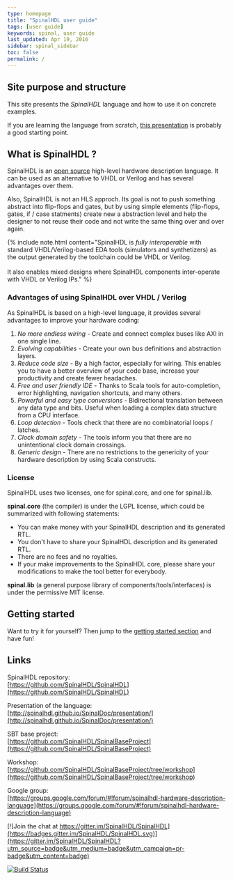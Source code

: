 ```yaml
---
type: homepage
title: "SpinalHDL user guide"
tags: [user guide]
keywords: spinal, user guide
last_updated: Apr 19, 2016
sidebar: spinal_sidebar
toc: false
permalink: /
---
```


## Site purpose and structure
This site presents the *SpinalHDL* language and how to use it on concrete examples.

If you are learning the language from scratch, [this presentation](/SpinalDoc/presentation/) is probably a good starting point.

## What is SpinalHDL ?
SpinalHDL is an [open source](https://github.com/SpinalHDL/SpinalHDL) high-level hardware description language. It can be used as an alternative to VHDL or Verilog and has several advantages over them.

Also, SpinalHDL is not an HLS approch. Its goal is not to push something abstract into flip-flops and gates, but by using simple elements (flip-flops, gates, if / case statments) create new a abstraction level and help the designer to not reuse their code and not write the same thing over and over again.

{% include note.html content="SpinalHDL is *fully interoperable* with standard VHDL/Verilog-based EDA tools (simulators and synthetizers) as the output generated by the toolchain could be VHDL or Verilog. <br/><br/>It also enables mixed designs where SpinalHDL components inter-operate with VHDL or Verilog IPs." %}

### Advantages of using SpinalHDL over VHDL / Verilog
As SpinalHDL is based on a high-level language, it provides several advantages to improve your hardware coding:

1. *No more endless wiring* - Create and connect complex buses like AXI in one single line.
1. *Evolving capabilities* - Create your own bus definitions and abstraction layers.
1. *Reduce code size* - By a high factor, especially for wiring. This enables you to have a better overview of your code base, increase your productivity and create fewer headaches.
1. *Free and user friendly IDE* - Thanks to Scala tools for auto-completion, error highlighting, navigation shortcuts, and many others.
1. *Powerful and easy type conversions* - Bidirectional translation between any data type and bits. Useful when loading a complex data structure from a CPU interface.
1. *Loop detection* - Tools check that there are no combinatorial loops / latches.
1. *Clock domain safety* - The tools inform you that there are no unintentional clock domain crossings.
1. *Generic design* - There are no restrictions to the genericity of your hardware description by using Scala constructs.

### License
SpinalHDL uses two licenses, one for spinal.core, and one for spinal.lib.

**spinal.core** (the compiler) is under the LGPL license, which could be summarized with following statements:

- You can make money with your SpinalHDL description and its generated RTL.
- You don't have to share your SpinalHDL description and its generated RTL.
- There are no fees and no royalties.
- If your make improvements to the SpinalHDL core, please share your modifications to make the tool better for everybody.

**spinal.lib** (a general purpose library of components/tools/interfaces) is under the permissive MIT license.

## Getting started
Want to try it for yourself? Then jump to the [getting started section](/SpinalDoc/spinal_getting_started) and have fun!

## Links
SpinalHDL repository:                     <br> [https://github.com/SpinalHDL/SpinalHDL](https://github.com/SpinalHDL/SpinalHDL)

Presentation of the language:   <br> [http://spinalhdl.github.io/SpinalDoc/presentation/](http://spinalhdl.github.io/SpinalDoc/presentation/)

SBT base project:               <br> [https://github.com/SpinalHDL/SpinalBaseProject](https://github.com/SpinalHDL/SpinalBaseProject)

Workshop:                       <br> [https://github.com/SpinalHDL/SpinalBaseProject/tree/workshop](https://github.com/SpinalHDL/SpinalBaseProject/tree/workshop)

Google group:                   <br> [https://groups.google.com/forum/#!forum/spinalhdl-hardware-description-language](https://groups.google.com/forum/#!forum/spinalhdl-hardware-description-language)

[![Join the chat at https://gitter.im/SpinalHDL/SpinalHDL](https://badges.gitter.im/SpinalHDL/SpinalHDL.svg)](https://gitter.im/SpinalHDL/SpinalHDL?utm_source=badge&utm_medium=badge&utm_campaign=pr-badge&utm_content=badge)

[![Build Status](https://travis-ci.org/SpinalHDL/SpinalHDL.svg?branch=master)](https://travis-ci.org/SpinalHDL/SpinalHDL)
